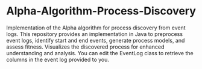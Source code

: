 # Alpha-Algorithm-Process-Discovery
Implementation of the Alpha algorithm for process discovery from event logs. This repository provides an implementation in Java to preprocess event logs, identify start and end events, generate process models, and assess fitness. Visualizes the discovered process for enhanced understanding and analysis.
You can edit the EventLog class to retrieve the columns in the event log provided to you. 
